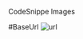 CodeSnippe Images

#BaseUrl
![url](https://user-images.githubusercontent.com/87525401/198269827-b27574bd-35b6-443e-8159-43134f15a3d3.PNG)

